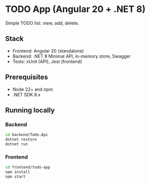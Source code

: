 # TODO App (Angular 20 + .NET 8)

Simple TODO list: view, add, delete.

## Stack
- Frontend: Angular 20 (standalone)
- Backend: .NET 8 Minimal API, in-memory store, Swagger
- Tests: xUnit (API), Jest (frontend)

## Prerequisites
- Node 22+ and npm
- .NET SDK 8.x

## Running locally
### Backend
```bash
cd backend/Todo.Api
dotnet restore
dotnet run
```
### Frontend
```bash
cd frontend/todo-app
npm install
npm start
```
